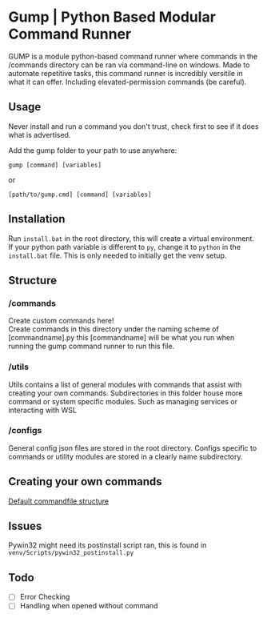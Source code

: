 # Gump | Python Based Modular Command Runner

GUMP is a module python-based command runner where commands in the /commands directory can be ran via command-line on windows. Made to automate repetitive tasks, this command runner is incredibly versitile in what it can offer. Including elevated-permission commands (be careful).
## Usage
Never install and run a command you don't trust, check first to see if it does what is advertised.

Add the gump folder to your path to use anywhere:

```
gump [command] [variables]
```
or
```
[path/to/gump.cmd] [command] [variables]
```

## Installation

Run `install.bat` in the root directory, this will create a virtual environment.\
If your python path variable is different to `py`, change it to `python` in the `install.bat` file. This is only needed to initially get the venv setup.

## Structure
### /commands
Create custom commands here!\
Create commands in this directory under the naming scheme of [commandname].py
this [commandname] will be what you run when running the gump command runner to run this file.

### /utils
Utils contains a list of general modules with commands that assist with creating your own commands. Subdirectories in this folder house more command or system specific modules. Such as managing services or interacting with WSL

### /configs
General config json files are stored in the root directory. Configs specific to commands or utility modules are stored in a clearly name subdirectory.


## Creating your own commands
[Default commandfile structure](docs/making-a-command.md)

## Issues
Pywin32 might need its postinstall script ran, this is found in `venv/Scripts/pywin32_postinstall.py`



## Todo

- [ ] Error Checking
- [ ] Handling when opened without command
